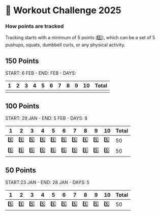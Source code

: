# 💪 Workout Challenge 2025

### How points are tracked
Tracking starts with a minimum of 5 points (5️⃣), which can be a set of 5 pushups, squats, dumbbell curls, or any physical activity.

## 150 Points

START: 6 FEB - END:  FEB - DAYS:

| 1 | 2 | 3 | 4 | 5 | 6 | 7 | 8 | 9 | 10 | Total |
|---|---|---|---|---|---|---|---|---|----|-------|
| |

## 100 Points

START: 29 JAN - END: 5 FEB - DAYS: 8

| 1 | 2 | 3 | 4 | 5 | 6 | 7 | 8 | 9 | 10 | Total |
|---|---|---|---|---|---|---|---|---|----|-------|
| 5️⃣| 5️⃣| 5️⃣| 5️⃣| 5️⃣| 5️⃣| 5️⃣| 5️⃣| 5️⃣| 5️⃣| 50 |
| 5️⃣| 5️⃣| 5️⃣| 5️⃣| 5️⃣| 5️⃣| 5️⃣| 5️⃣| 5️⃣| 5️⃣| 50 |

## 50 Points

START:23 JAN - END: 28 JAN - DAYS: 5

| 1 | 2 | 3 | 4 | 5 | 6 | 7 | 8 | 9 | 10 | Total |
|---|---|---|---|---|---|---|---|---|----|-------|
| 5️⃣| 5️⃣| 5️⃣| 5️⃣| 5️⃣| 5️⃣| 5️⃣| 5️⃣| 5️⃣| 5️⃣| 50 |


